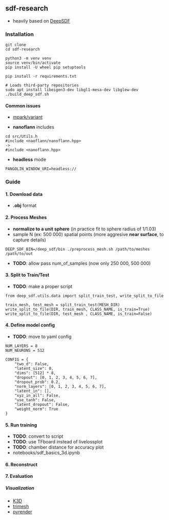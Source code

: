
## sdf-research
- heavily based on [DeepSDF](https://github.com/facebookresearch/DeepSDF)

### Installation
```
git clone
cd sdf-research

python3 -m venv venv
source venv/bin/activate
pip install -U wheel pip setuptools

pip install -r requirements.txt

# Loads third-party repositories
sudo apt install libeigen3-dev libgl1-mesa-dev libglew-dev
./build_deep_sdf.sh
```
#### Common issues
- [mpark/variant](https://github.com/facebookresearch/DeepSDF/issues/29#issuecomment-534558824)

- **nanoflann** includes
```
cd src/Utils.h
#include <naoflann/nanoflann.hpp>
->
#include <nanoflann.hpp>
```
- **headless** mode
```
PANGOLIN_WINDOW_URI=headless://
```

### Guide

#### 1. Download data
- **.obj** format

#### 2. Process Meshes
-  **normalize to a unit sphere** (in practice fit to sphere radius of 1/1.03)
- sample N (ex: 500 000) spatial points (more aggresive **near surface**, to capture details)

```
DEEP_SDF_BIN=/deep_sdf/bin ./preprocess_mesh.sh /path/to/meshes /path/to/out
```

- **TODO**: allow pass num_of_samples (now only 250 000, 500 000)

#### 3. Split to Train/Test
- **TODO**: make a proper script
```
from deep_sdf.utils.data import split_train_test, write_split_to_file

train_mesh, test_mesh = split_train_test(MESH_DIR)
write_split_to_file(DIR, train_mesh, CLASS_NAME, is_train=True)
write_split_to_file(DIR, test_mesh , CLASS_NAME, is_train=False)
```

#### 4. Define model config
- **TODO**: move to yaml config
```
NUM_LAYERS = 8
NUM_NEURONS = 512

CONFIG = {
    "two_d": False,
    "latent_size": 0,
    "dims": [512] * 8,
    "dropout": [0, 1, 2, 3, 4, 5, 6, 7],
    "dropout_prob": 0.2,
    "norm_layers": [0, 1, 2, 3, 4, 5, 6, 7],
    "latent_in": [],
    "xyz_in_all": False,
    "use_tanh": False,
    "latent_dropout": False,
    "weight_norm": True
}
```

#### 5. Run training
- **TODO**: convert to script
- **TODO**: use TFboard instead of livelossplot
- **TODO**: chamber distance for accuracy plot
- notebooks/sdf_basics_3d.ipynb


#### 6. Reconstruct


#### 7. Evaluation


##### Visualization
- [K3D](https://github.com/K3D-tools/K3D-jupyter/tree/master/examples)
- [trimesh](https://github.com/mikedh/trimesh)
- [pyrender](https://pyrender.readthedocs.io/en/latest/)

